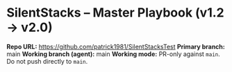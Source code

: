 # SilentStacks – Master Playbook (v1.2 → v2.0)

**Repo URL:** https://github.com/patrick1981/SilentStacksTest
**Primary branch:** main
**Working branch (agent):** main
**Working mode:** PR-only against `main`. Do not push directly to `main`.